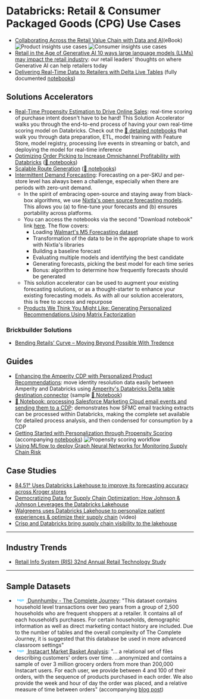 # Databricks: Retail & Consumer Packaged Goods (CPG) Use Cases

- [Collaborating Across the Retail Value Chain with Data and AI](https://databricks.com/p/ebook/collaborating-across-the-retail-value-chain-with-data-and-ai)(eBook)
![Product insights use cases](https://databricks.com/wp-content/uploads/2022/03/db-118-blog-img-1.jpg)
![Consumer insights use cases](https://databricks.com/wp-content/uploads/2022/03/db-118-blog-img-2.jpg)
- [Retail in the Age of Generative AI 10 ways large language models (LLMs) may impact the retail industry](https://www.databricks.com/blog/2023/04/13/retail-age-generative-ai.html): our retail leaders' thoughts on where Generative AI can help retailers today
- [Delivering Real-Time Data to Retailers with Delta Live Tables](https://databricks.com/blog/2022/04/12/delivering-real-time-data-to-retailers-with-delta-live-tables.html) (fully documented [notebooks](https://d1r5llqwmkrl74.cloudfront.net/notebooks/RCG/POS_DLT/index.html#POS_DLT_1.html))

## Solutions Accelerators

- [Real-Time Propensity Estimation to Drive Online Sales](https://www.databricks.com/blog/2023/03/21/using-real-time-propensity-estimation-drive-online-sales.html): real-time scoring of purchase intent doesn't have to be hard! This Solution Accelerator walks you through the end-to-end process of having your own real-time scoring model on Databricks. Check out the [📄 detailed notebooks](https://d1r5llqwmkrl74.cloudfront.net/notebooks/RCG/clickstream-analytics/index.html#clickstream-analytics_1.html) that walk you through data preparation, ETL, model training with Feature Store, model registry, processing live events in streaming or batch, and deploying the model for real-time inference
- [Optimizing Order Picking to Increase Omnichannel Profitability with Databricks](https://www.databricks.com/blog/2022/08/04/optimizing-order-picking-to-increase-omnichannel-profitability-with-databricks.html) ([📄 notebooks](https://d1r5llqwmkrl74.cloudfront.net/notebooks/RCG/Optimized_Picking/index.html#Optimized_Picking_1.html))
- [Scalable Route Generation](https://www.databricks.com/solutions/accelerators/scalable-route-generation) ([📄 notebooks](https://d1r5llqwmkrl74.cloudfront.net/notebooks/RCG/Routing/index.html#Routing_1.html))
- [Intermittent Demand Forecasting](https://www.databricks.com/blog/2022/12/06/intermittent-demand-forecasting-nixtla-databricks.html): Forecasting on a per-SKU and per-store level has always been a challenge, especially when there are periods with zero-unit demand. 
  - In the spirit of embracing open-source and staying away from black-box algorithms, we use [Nixtla's open source forecasting models](https://www.nixtla.io/). This allows you (a) to fine-tune your forecasts and (b) ensures portability across platforms.
  - You can access the notebooks via the second "Download notebook" link [here](https://www.databricks.com/solutions/accelerators/demand-forecasting). The flow covers:
    - Loading [Walmart's M5 Forecasting dataset](https://www.kaggle.com/competitions/m5-forecasting-accuracy/data)
    - Transformation of the data to be in the appropriate shape to work with Nixtla's libraries
    - Building a baseline forecast
    - Evaluating multiple models and identifying the best candidate 
    - Generating forecasts, picking the best model for each time series
    - Bonus: algorithm to determine how frequently forecasts should be generated
  - This solution accelerator can be used to augment your existing forecasting solutions, or as a thought-starter to enhance your existing forecasting models. As with all our solution accelerators, this is free to access and repurpose
  - [Products We Think You Might Like: Generating Personalized Recommendations Using Matrix Factorization](https://www.databricks.com/blog/2023/01/06/products-we-think-you-might-generating-personalized-recommendations.html)

### Brickbuilder Solutions

- [Bending Retails’ Curve – Moving Beyond Possible With Tredence](https://www.databricks.com/blog/2022/12/19/bending-retails-curve-moving-beyond-possible-tredence.html)

## Guides

- [Enhancing the Amperity CDP with Personalized Product Recommendations](https://www.databricks.com/blog/2023/03/15/enhancing-amperity-cdp-personalized-product-recommendations.html): move identity resolution data easily between Amperity and Databricks using [Amperity's Databricks Delta table destination connector](https://docs.amperity.com/datagrid/destination_databricks_delta_table.html) (sample [📕 Notebook](https://d1r5llqwmkrl74.cloudfront.net/notebooks/RCG/amperity-cdp-rec/index.html#amperity-cdp-rec_1.html))
- [📕 Notebook: processing Salesforce Marketing Cloud email events and sending them to a CDP](https://d1r5llqwmkrl74.cloudfront.net/notebooks/RCG/amperity-sfmc-tracking/index.html#amperity-sfmc-tracking_1.html): demonstrates how SFMC email tracking extracts can be processed within Databricks, making the complete set available for detailed process analysis, and then condensed for consumption by a CDP
- [Getting Started with Personalization through Propensity Scoring](https://databricks.com/blog/2022/06/03/getting-started-with-personalization-through-propensity-scoring.html) (accompanying [notebooks](https://d1r5llqwmkrl74.cloudfront.net/notebooks/nightly/RCG/Propensity/index.html#Propensity_1.html))
![Propensity scoring workflow](https://databricks.com/wp-content/uploads/2022/05/db-192-blog-img-1.png)
- [Using MLflow to deploy Graph Neural Networks for Monitoring Supply Chain Risk](https://medium.com/@ajmal.t.aziz/using-mlflow-to-deploy-graph-neural-networks-for-monitoring-supply-chain-risk-644c87e5259e)

## Case Studies

- [84.51° Uses Databricks Lakehouse to improve its forecasting accuracy across Kroger stores](https://www.youtube.com/watch?v=1TcmBjCOnL0)
- [Democratizing Data for Supply Chain Optimization: How Johnson & Johnson Leverages the Databricks Lakehouse](https://databricks.com/blog/2022/04/25/democratizing-data-for-supply-chain-optimization.html)
- [Walgreens uses Databricks Lakehouse to personalize patient experiences & optimize their supply chain](https://www.youtube.com/watch?v=l2rnu-6rEXU) (video)
- [Crisp and Databricks bring supply chain visibility to the lakehouse](https://www.gocrisp.com/blog/databricks)

---

## Industry Trends

- [Retail Info System (RIS) 32nd Annual Retail Technology Study](https://risnews.com/retail-tech-study-2022?from=gate)

---

## Sample Datasets

- [<img src="../../assets/img/kaggle-transparent.svg" width="30"> Dunnhumby - The Complete Journey](https://www.kaggle.com/datasets/frtgnn/dunnhumby-the-complete-journey): "This dataset contains household level transactions over two years from a group of 2,500 households who are frequent shoppers at a retailer. It contains all of each household’s purchases. For certain households, demographic information as well as direct marketing contact history are included. Due to the number of tables and the overall complexity of The Complete Journey, it is suggested that this database be used in more advanced classroom settings"
- [<img src="../../assets/img/kaggle-transparent.svg" width="30"> Instacart Market Basket Analysis](https://www.kaggle.com/competitions/instacart-market-basket-analysis/data): "... a relational set of files describing customers' orders over time. ...anonymized and contains a sample of over 3 million grocery orders from more than 200,000 Instacart users. For each user, we provide between 4 and 100 of their orders, with the sequence of products purchased in each order. We also provide the week and hour of day the order was placed, and a relative measure of time between orders" (accompanying [blog post](https://tech.instacart.com/3-million-instacart-orders-open-sourced-d40d29ead6f2))
